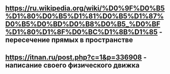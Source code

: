 ## https://ru.wikipedia.org/wiki/%D0%9F%D0%B5%D1%80%D0%B5%D1%81%D0%B5%D1%87%D0%B5%D0%BD%D0%B8%D0%B5_%D0%BF%D1%80%D1%8F%D0%BC%D1%8B%D1%85 - пересечение прямых в пространстве  
## https://itnan.ru/post.php?c=1&p=336908 - написание своего физического движка
